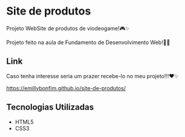 # Site de produtos
Projeto WebSite de produtos de viodeogame!🎮✨

Projeto feito na aula de Fundamento de Desenvolvimento Web!👩‍💻
## Link
Caso tenha interesse seria um prazer recebe-lo no meu projeto!!!❤️✨

https://emillybonfim.github.io/site-de-produtos/

## Tecnologias Utilizadas
* HTML5
* CSS3



